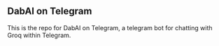 ## DabAI on Telegram

This is the repo for DabAI on Telegram, a telegram bot for chatting with Groq within Telegram.
